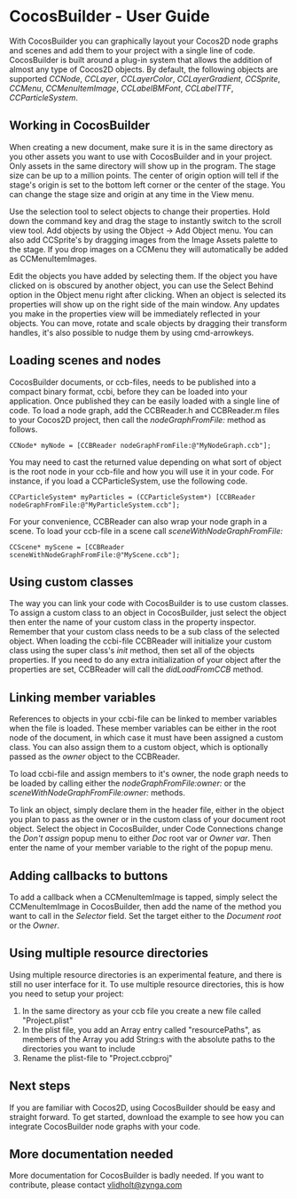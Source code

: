 # CocosBuilder - User Guide

With CocosBuilder you can graphically layout your Cocos2D node graphs and scenes and add them to your project with a single line of code. CocosBuilder is built around a plug-in system that allows the addition of almost any type of Cocos2D objects. By default, the following objects are supported _CCNode_, _CCLayer_, _CCLayerColor_, _CCLayerGradient_, _CCSprite_, _CCMenu_, _CCMenuItemImage_, _CCLabelBMFont_, _CCLabelTTF_, _CCParticleSystem_.


## Working in CocosBuilder

When creating a new document, make sure it is in the same directory as you other assets you want to use with CocosBuilder and in your project. Only assets in the same directory will show up in the program. The stage size can be up to a million points. The center of origin option will tell if the stage's origin is set to the bottom left corner or the center of the stage. You can change the stage size and origin at any time in the View menu.

Use the selection tool to select objects to change their properties. Hold down the command key and drag the stage to instantly switch to the scroll view tool. Add objects by using the Object -> Add Object menu. You can also add CCSprite's by dragging images from the Image Assets palette to the stage. If you drop images on a CCMenu they will automatically be added as CCMenuItemImages.

Edit the objects you have added by selecting them. If the object you have clicked on is obscured by another object, you can use the Select Behind option in the Object menu right after clicking. When an object is selected its properties will show up on the right side of the main window. Any updates you make in the properties view will be immediately reflected in your objects. You can move, rotate and scale objects by dragging their transform handles, it's also possible to nudge them by using cmd-arrowkeys.


## Loading scenes and nodes

CocosBuilder documents, or ccb-files, needs to be published into a compact binary format, ccbi, before they can be loaded into your application. Once published they can be easily loaded with a single line of code. To load a node graph, add the CCBReader.h and CCBReader.m files to your Cocos2D project, then call the _nodeGraphFromFile:_ method as follows.

    CCNode* myNode = [CCBReader nodeGraphFromFile:@"MyNodeGraph.ccb"];

You may need to cast the returned value depending on what sort of object is the root node in your ccb-file and how you will use it in your code. For instance, if you load a CCParticleSystem, use the following code.

    CCParticleSystem* myParticles = (CCParticleSystem*) [CCBReader nodeGraphFromFile:@"MyParticleSystem.ccb"];

For your convenience, CCBReader can also wrap your node graph in a scene. To load your ccb-file in a scene call _sceneWithNodeGraphFromFile:_

    CCScene* myScene = [CCBReader sceneWithNodeGraphFromFile:@"MyScene.ccb"];


## Using custom classes

The way you can link your code with CocosBuilder is to use custom classes. To assign a custom class to an object in CocosBuilder, just select the object then enter the name of your custom class in the property inspector. Remember that your custom class needs to be a sub class of the selected object. When loading the ccbi-file CCBReader will initialize your custom class using the super class's _init_ method, then set all of the objects properties. If you need to do any extra initialization of your object after the properties are set, CCBReader will call the _didLoadFromCCB_ method.


## Linking member variables

References to objects in your ccbi-file can be linked to member variables when the file is loaded. These member variables can be either in the root node of the document, in which case it must have been assigned a custom class. You can also assign them to a custom object, which is optionally passed as the _owner_ object to the CCBReader.

To load ccbi-file and assign members to it's owner, the node graph needs to be loaded by calling either the _nodeGraphFromFile:owner:_ or the _sceneWithNodeGraphFromFile:owner:_ methods.

To link an object, simply declare them in the header file, either in the object you plan to pass as the owner or in the custom class of your document root object. Select the object in CocosBuilder, under Code Connections change the _Don't assign_ popup menu to either _Doc_ root var or _Owner var_. Then enter the name of your member variable to the right of the popup menu.


## Adding callbacks to buttons

To add a callback when a CCMenuItemImage is tapped, simply select the CCMenuItemImage in CocosBuilder, then add the name of the method you want to call in the _Selector_ field. Set the target either to the _Document root_ or the _Owner_.


## Using multiple resource directories

Using multiple resource directories is an experimental feature, and there is still no user interface for it. To use multiple resource directories, this is how you need to setup your project:

1. In the same directory as your ccb file you create a new file called "Project.plist"
2. In the plist file, you add an Array entry called "resourcePaths", as members of the Array you add String:s with the absolute paths to the directories you want to include
3. Rename the plist-file to "Project.ccbproj"

## Next steps

If you are familiar with Cocos2D, using CocosBuilder should be easy and straight forward. To get started, download the example to see how you can integrate CocosBuilder node graphs with your code.


## More documentation needed

More documentation for CocosBuilder is badly needed. If you want to contribute, please contact vlidholt@zynga.com